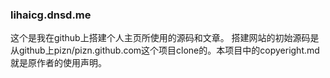 ### lihaicg.dnsd.me
这个是我在github上搭建个人主页所使用的源码和文章。
搭建网站的初始源码是从github上pizn/pizn.github.com这个项目clone的。本项目中的copyeright.md就是原作者的使用声明。

